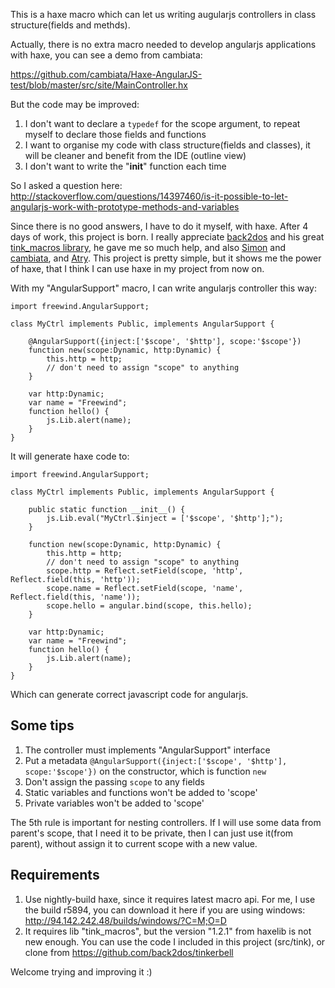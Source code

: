 This is a haxe macro which can let us writing augularjs controllers in class structure(fields and methds).

Actually, there is no extra macro needed to develop angularjs applications with haxe, you can see a demo from cambiata:

https://github.com/cambiata/Haxe-AngularJS-test/blob/master/src/site/MainController.hx

But the code may be improved:

  1. I don't want to declare a `typedef` for the scope argument, to repeat myself to declare those fields and functions
  2. I want to organise my code with class structure(fields and classes), it will be cleaner and benefit from the IDE (outline view)
  3. I don't want to write the "__init__" function each time

So I asked a question here: http://stackoverflow.com/questions/14397460/is-it-possible-to-let-angularjs-work-with-prototype-methods-and-variables

Since there is no good answers, I have to do it myself, with haxe.
After 4 days of work, this project is born.
I really appreciate [back2dos](https://github.com/back2dos/tinkerbell) and his great [tink_macros library](https://github.com/back2dos/tinkerbell/wiki/tink_macros#wiki-tooling),
he gave me so much help,
and also [Simon](http://code.google.com/p/hx-macro-examples/wiki/CompileTimeTemplates)
and [cambiata](https://github.com/cambiata/Haxe-AngularJS-test),
and [Atry](https://github.com/Atry/haxe-continuation). This project is pretty simple, but it shows me the power of haxe,
that I think I can use haxe in my project from now on.

With my "AngularSupport" macro, I can write angularjs controller this way:

```
import freewind.AngularSupport;

class MyCtrl implements Public, implements AngularSupport {

    @AngularSupport({inject:['$scope', '$http'], scope:'$scope'})
    function new(scope:Dynamic, http:Dynamic) {
        this.http = http;
        // don't need to assign "scope" to anything
    }

    var http:Dynamic;
    var name = "Freewind";
    function hello() {
        js.Lib.alert(name);
    }
}
```

It will generate haxe code to:

```
import freewind.AngularSupport;

class MyCtrl implements Public, implements AngularSupport {

    public static function __init__() {
        js.Lib.eval("MyCtrl.$inject = ['$scope', '$http'];");
    }

    function new(scope:Dynamic, http:Dynamic) {
        this.http = http;
        // don't need to assign "scope" to anything
        scope.http = Reflect.setField(scope, 'http', Reflect.field(this, 'http'));
        scope.name = Reflect.setField(scope, 'name', Reflect.field(this, 'name'));
        scope.hello = angular.bind(scope, this.hello);
    }

    var http:Dynamic;
    var name = "Freewind";
    function hello() {
        js.Lib.alert(name);
    }
}
```

Which can generate correct javascript code for angularjs.

Some tips
---------

1. The controller must implements "AngularSupport" interface
2. Put a metadata `@AngularSupport({inject:['$scope', '$http'], scope:'$scope'})` on the constructor, which is function `new`
3. Don't assign the passing `scope` to any fields
4. Static variables and functions won't be added to 'scope'
5. Private variables won't be added to 'scope'

The 5th rule is important for nesting controllers. If I will use some data from parent's scope, that I need it to be private,
then I can just use it(from parent), without assign it to current scope with a new value.

Requirements
------------

1. Use nightly-build haxe, since it requires latest macro api. For me, I use the build r5894, you can download it here if you are using windows: http://94.142.242.48/builds/windows/?C=M;O=D
2. It requires lib "tink_macros", but the version "1.2.1" from haxelib is not new enough. You can use the code I included in this project (src/tink), or clone from https://github.com/back2dos/tinkerbell

Welcome trying and improving it :)
